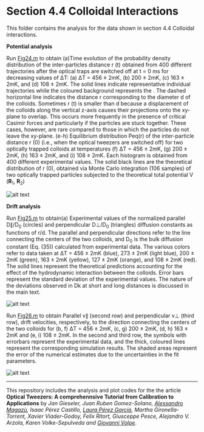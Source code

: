 # Section 4.4  Colloidal Interactions

This folder contains the analysis for the data shown in section 4.4 Colloidal interactions.
 



**Potential analysis**

Run [Fig24.m](Potential_analyisis/Fig24.m) to obtain (a)Time evolution of the probability density distribution of the inter-particles
distance r (t) obtained from 400 different trajectories after the optical traps are switched off at
t = 0 ms for decreasing values of ΔT: (a) ΔT = 456  ± 2mK, (b) 200 ± 2mK, (c) 163 ± 2mK,
and (d) 108 ±  2mK. The solid lines indicate representative individual trajectories while the
coloured background represents the . The dashed horizontal line indicates the distance r
corresponding to the diameter d of the colloids. Sometimes r (t) is smaller than d because
a displacement of the colloids along the vertical z-axis causes their projections onto the
xy-plane to overlap. This occurs more frequently in the presence of critical Casimir forces
and particularly if the particles are stuck together. These cases, however, are rare compared
to those in which the particles do not leave the xy-plane. (e-h) Equilibrium distribution
Peq(r) of the inter-particle distance r (0) (i.e., when the optical tweezers are switched off)
for two optically trapped colloids at temperatures (f) ΔT = 456 ±  2mK, (g) 200 ±  2mK, (h)
163 ±  2mK, and (i) 108 ±  2mK. Each histogram is obtained from 400 different experimental
values. The solid black lines are the theoretical distribution of r (0), obtained via Monte
Carlo integration (106 samples) of two optically trapped particles subjected to the theoretical
total potential V (**R**<sub>1</sub>, **R**<sub>2</sub>) 



![alt text](https://github.com/LauraPerezG/tweezers_AOP_tutorial/blob/merge_26nov_ales_lau/sec_4_4_Colloidal_interactions/figures/Fig24.jpg
"Zero Shear viscosities")

**Drift analysis**

Run [Fig25.m](Drift_analysis/Diffusion_coefficients/Fig25.m) to obtain(a) Experimental values of the normalized parallel  D∥/D<sub>0</sub> (circles) and perpendicular
D⊥/D<sub>0</sub> (triangles) diffusion constants as functions of r/d. The parallel and perpendicular
directions refer to the line connecting the centers of the two colloids, and D<sub>0</sub> is the bulk
diffusion constant (Eq. (35)) calculated from experimental data. The various colors refer
to data taken at ΔT = 456 ±  2mK (blue), 273 ±  2mK (light blue), 200 ±  2mK (green),
163 ±  2mK (yellow), 127 ±  2mK (orange), and 108 ±  2mK (red). The solid lines represent
the theoretical predictions accounting for the effect of the hydrodynamic interaction between
the colloids. Error bars represent the standard deviation of the experimental values.
The nature of the deviations observed in Dk at short and long distances is discussed
in the main text.


![alt text](https://github.com/LauraPerezG/tweezers_AOP_tutorial/blob/merge_26nov_ales_lau/sec_4_4_Colloidal_interactions/figures/Fig25.jpg 
"Storeage and loss")


Run [Fig26.m](Drift_analysis/Drift_velocities/Fig26.m) to obtain
Parallel v∥ (second row) and perpendicular v⊥ (third row), drift
velocities, respectively, to the direction connecting the centers of the two colloids for (b, f)
ΔT = 456 ±  2mK, (c, g) 200 ±  2mK, (d, h) 163 ±  2mK and (e, i) 108 ±  2mK. In the second
and third row, the symbols with errorbars represent the experimental data, and the thick,
coloured lines represent the corresponding simulation results. The shaded areas represent
the error of the numerical estimates due to the uncertainties in the fit parameters.


![alt text](https://github.com/LauraPerezG/tweezers_AOP_tutorial/blob/merge_26nov_ales_lau/sec_4_4_Colloidal_interactions/figures/Fig26.jpg
"Storeage and loss")



***


 
This repository includes the analysis and plot codes for the the article **Optical Tweezers: A comprehennsive Tutorial  from Calibration to Applications** by *Jan Gieseler, Juan Ruben Gomez-Solano, [Alessandro Magazù](http://softmatterlab.org/people/alessandro-magazzu/),  Isaac Pérez Castillo, [Laura Pérez García](http://softmatterlab.org/people/laura-perez-garcia/), Martha Gironella-Torrent, Xavier Viader-Godoy, Felix Ritort, Giusceppe Pesce, Alejandro V. Arzola, Karen Volke-Sepulveda and [Giovanni Volpe](http://softmatterlab.org/people/giovanni-volpe/)*. 
 
